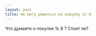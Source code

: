 ```yaml
---
layout: post 
title: Не могу решиться на покупку 1c 8 
--- 
```

Что думаете о покупке 1c 8 ? Стоит ли?